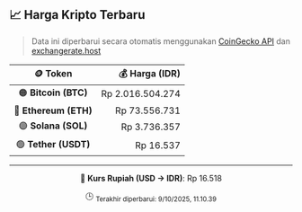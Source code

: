 

<!-- HARGA_KRIPTO -->
## 📈 Harga Kripto Terbaru

> Data ini diperbarui secara otomatis menggunakan [CoinGecko API](https://www.coingecko.com/) dan [exchangerate.host](https://exchangerate.host/)

<div align="center">

| 🪙 Token | 💰 Harga (IDR) |
|:------:|---------------:|
| 🟠 **Bitcoin (BTC)**   | Rp 2.016.504.274 |
| 🔵 **Ethereum (ETH)**  | Rp 73.556.731 |
| 🟣 **Solana (SOL)**    | Rp 3.736.357 |
| 🟢 **Tether (USDT)**   | Rp 16.537 |

---

💱 **Kurs Rupiah (USD → IDR)**: Rp 16.518

🕒 <sub>Terakhir diperbarui: 9/10/2025, 11.10.39</sub>

</div>
<!-- /HARGA_KRIPTO -->